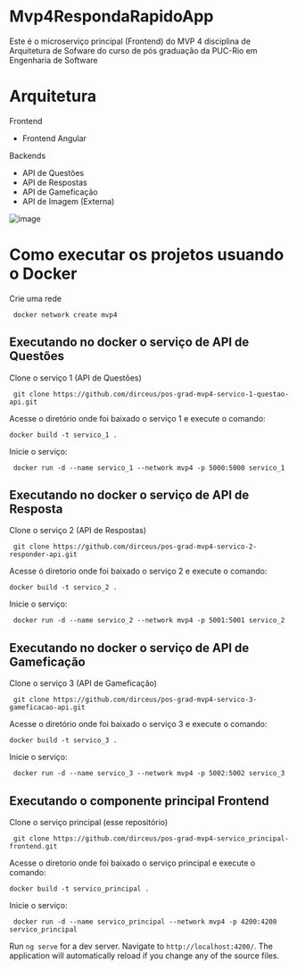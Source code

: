 # Mvp4RespondaRapidoApp

Este é o microserviço principal (Frontend) do MVP 4 disciplina de Arquitetura de Sofware do curso de pós graduação da PUC-Rio em Engenharia de Software

# Arquitetura

Frontend
 - Frontend Angular
   
Backends
 - API de Questões
 - API de Respostas
 - API de Gameficação
 - API de Imagem (Externa)

![image](https://github.com/user-attachments/assets/74918945-89ae-44fa-bb29-badc1761ed41)


# Como executar os projetos usuando o Docker 

Crie uma rede

```  docker network create mvp4 ```

## Executando no docker o serviço de API de Questões

Clone o serviço 1 (API de Questões)

``` git clone https://github.com/dirceus/pos-grad-mvp4-servico-1-questao-api.git```

Acesse o diretório onde foi baixado o serviço 1 e execute o comando:

``` docker build -t servico_1 . ```

Inicie o serviço:

``` docker run -d --name servico_1 --network mvp4 -p 5000:5000 servico_1```

## Executando no docker o serviço de API de Resposta

Clone o serviço 2 (API de Respostas)

``` git clone https://github.com/dirceus/pos-grad-mvp4-servico-2-responder-api.git```

Acesse ó diretorio onde foi baixado o serviço 2 e execute o comando:

``` docker build -t servico_2 . ```

Inicie o serviço:

``` docker run -d --name servico_2 --network mvp4 -p 5001:5001 servico_2```

## Executando no docker o serviço de API de Gameficação

Clone o serviço 3 (API de Gameficação)

``` git clone https://github.com/dirceus/pos-grad-mvp4-servico-3-gameficacao-api.git```

Acesse o diretório onde foi baixado o serviço 3 e execute o comando:

``` docker build -t servico_3 . ```

Inicie o serviço:

``` docker run -d --name servico_3 --network mvp4 -p 5002:5002 servico_3```


## Executando o componente principal Frontend

Clone o serviço principal (esse repositório)

``` git clone https://github.com/dirceus/pos-grad-mvp4-servico_principal-frontend.git```

Acesse o diretorio onde foi baixado o serviço principal e execute o comando:

``` docker build -t servico_principal . ```

Inicie o serviço:

``` docker run -d --name servico_principal --network mvp4 -p 4200:4200 servico_principal```

Run `ng serve` for a dev server. Navigate to `http://localhost:4200/`. The application will automatically reload if you change any of the source files.

